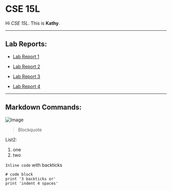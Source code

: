 # CSE 15L


Hi *CSE 15L*.
This is **Kathy**.


---
## Lab Reports: ##
* [Lab Report 1](https://kathyww.github.io/cse15l-lab-reports/lab-report-1-week-2.html)

* [Lab Report 2](https://kathyww.github.io/cse15l-lab-reports/lab-report-2-week-4.html)

* [Lab Report 3](https://kathyww.github.io/cse15l-lab-reports/lab-report-3-week-6.html)

* [Lab Report 4](https://kathyww.github.io/cse15l-lab-reports/lab-report-4-week-8.html)







---



## Markdown Commands: ##


![Image](https://user-images.githubusercontent.com/103288344/162642902-3cd6973f-a4fc-4a7e-9bbe-e214b2dd1b68.png)

> Blockquote


List2:
1. one
2. two



`Inline code` with backticks

```
# code block
print '3 backticks or'
print 'indent 4 spaces'
```
